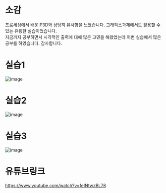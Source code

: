 # 소감
프로세싱에서 배운 P3D와 상당히 유사함을 느꼈습니다. 그래픽스과제에서도 활용할 수 있는 유용한 실습이었습니다.  
지금까지 공부하면서 시각적인 출력에 대해 많은 고민을 해왔었는데 이번 실습에서 많은 공부를 하였습니다. 감사합니다.  
# 실습1  
![image](https://user-images.githubusercontent.com/50819643/58759096-c2e9cb80-855f-11e9-9ce2-044df182f5fa.png)  
# 실습2
![image](https://user-images.githubusercontent.com/50819643/58759170-a5693180-8560-11e9-8259-94b01027e034.png)  
# 실습3
![image](https://user-images.githubusercontent.com/50819643/58759469-6ee1e580-8565-11e9-9703-5ae4be845f3a.png)  

# 유튜브링크
https://www.youtube.com/watch?v=feINtwzBL78
